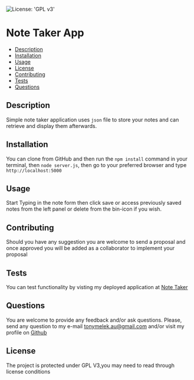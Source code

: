 ![License: 'GPL v3'](https://img.shields.io/badge/License-GPLv3-blue.svg)
# Note Taker App
* [Description](#description)
* [Installation](#installation)
* [Usage](#usage)
* [License](#license)
* [Contributing](#contributing)
* [Tests](#tests)
* [Questions](#questions)
## Description
Simple note taker application uses `json` file to store your notes and can retrieve and display them afterwards.
## Installation
You can clone from GitHub and then run the `npm install` command in your terminal, then `node server.js`, then go to your preferred browser and type `http://localhost:5000`
## Usage
Start Typing in the note form then click save or access previously saved notes from the left panel or delete from the bin-icon if you wish.
## Contributing
Should you have any suggestion you are welcome to send a proposal and once approved you will be added as a collaborator to implement your proposal
## Tests
You can test functionality by visting my deployed application at [Note Taker](https://notestaker-tony.herokuapp.com/)
## Questions
You are welcome to provide any feedback and/or ask questions.
Please, send any question to my e-mail [tonymelek.au@gmail.com](mailto:tonymelek.au@gmail.com) and/or visit my profile on [Github](https://github.com/tonymelek)

## License
The project is protected under GPL V3,you may need to read through license conditions